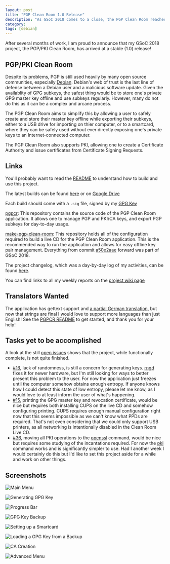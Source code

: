 ```yaml
---
layout: post
title: "PGP Clean Room 1.0 Release"
description: "As GSoC 2018 comes to a close, the PGP Clean Room reaches a stable release."
category: 
tags: [debian]
---
```


After several months of work, I am proud to announce that my GSoC 2018 project,
the PGP/PKI Clean Room, has arrived at a stable (1.0) release!

PGP/PKI Clean Room
------------------
Despite its problems, PGP is still used heavily by many open source
communities, especially [Debian](https://debian.org). Debian's web of trust is
the last line of defense between a Debian user and a malicious software update.
Given the availablity of GPG subkeys, the safest thing would be to store one's
private GPG master key offline and use subkeys regularly. However, many do not
do this as it can be a complex and arcane process.

The PGP Clean Room aims to simplify this by allowing a user to safely create
and store their master key offline while exporting their subkeys, either to
a USB drive for importing on thier computer, or to a smartcard, where they can
be safely used without ever directly exposing one's private keys to an
Internet-connected computer.

The PGP Clean Room also supports PKI, allowing one to create a Certificate
Authority and issue certificates from Certificate Signing Requests.

Links
-----

You'll probably want to read the [README](https://salsa.debian.org/tookmund-guest/make-pgp-clean-room/blob/master/README.md)
to understand how to build and use this project.

The latest builds can be found [here](http://pgpcr.tookmund.com/) or on [Google Drive](https://drive.google.com/open?id=12C4LbiZ8HuZFfPdZzRm561Wyg7TJiEvj)

Each build should come with a ```.sig``` file, signed by my
[GPG Key](/assets/3F90059E1AFDDD53.asc)

[pgpcr](https://salsa.debian.org/tookmund-guest/pgpcr): This repository
contains the source code of the PGP Clean Room application.
It allows one to manage PGP and PKI/CA keys, and export PGP subkeys for
day-to-day usage.

[make-pgp-clean-room](https://salsa.debian.org/tookmund-guest/make-pgp-clean-room):
This repository holds all of the configuration required to build a live CD
for the PGP Clean Room application. This is the recommended way to run the
application and allows for easy offline key pair management.
Everything from commit [a50e2aae](https://salsa.debian.org/tookmund-guest/make-pgp-clean-room/commit/a50e2aae93b855dcacabffa8320369941e1855a5)
forward was part of GSoC 2018.

The project changelog, which was a day-by-day log of my activities, can be
found [here](https://salsa.debian.org/tookmund-guest/pgpcr/blob/master/CHANGELOG.md).

You can find links to all my weekly reports on the [project wiki page](https://wiki.debian.org/JacobAdams/PGPCleanRoomLiveCD)

Translators Wanted
------------------

The application has gettext support and [a partial German translation](https://salsa.debian.org/tookmund-guest/pgpcr/merge_requests/1),
but now that strings are final I would love to support more languages than
just English! See the [PGPCR README](https://salsa.debian.org/tookmund-guest/pgpcr/blob/master/README.md)
to get started, and thank you for your help!

Tasks yet to be accomplished
----------------------------
A look at the still [open issues](https://salsa.debian.org/tookmund-guest/pgpcr/issues)
shows that the project, while functionally complete, is not quite finished.

- [#16](https://salsa.debian.org/tookmund-guest/pgpcr/issues/16), lack of
randomness, is still a concern for generating keys.
[rngd](https://packages.debian.org/stretch/rng-tools5) fixes it for newer
hardware, but I'm still looking for ways to better present this problem to
the user. For now the application just freezes until the computer somehow
obtains enough entropy. If anyone knows how I could detect this state of low
entropy, please let me know, as I would love to at least inform the user of
what's happening.
- [#15](https://salsa.debian.org/tookmund-guest/pgpcr/issues/15), printing
the GPG master key and revocation certificate, would be nice but requires
both installing CUPS on the live CD and somehow configuring printing.
CUPS requires enough manual configuration right now that this seems
impossible as we can't know what PPDs are required. That's not even
considering that we could only support USB printers, as all networking is
intentionally disabled in the Clean Room Live CD.
- [#36](https://salsa.debian.org/tookmund-guest/pgpcr/issues/36), moving all
PKI operations to the [openssl](https://manpages.debian.org/stretch/openssl/openssl.1ssl.en.html)
command, would be nice but requires some studying of the incantations required.
For now the [pki](https://manpages.debian.org/stretch/strongswan-pki/pki.1.en.html)
command works and is significantly simpler to use. Had I another week I would
certainly do this but I'd like to set this project aside for a while and work
on other things.

Screenshots
-----------
![Main Menu]()

![Generating GPG Key]()

![Progress Bar]()

![GPG Key Backup]()

![Setting up a Smartcard]()

![Loading a GPG Key from a Backup]()

![CA Creation]()

![Advanced Menu]()
